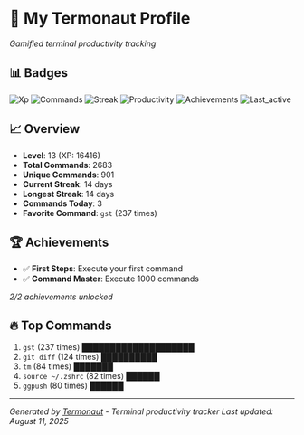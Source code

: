 # 🚀 My Termonaut Profile

*Gamified terminal productivity tracking*

## 📊 Badges

![Xp](https://img.shields.io/badge/XP-Level+13+%2816416%2F19600%29-blue?style=flat-square&logo=terminal&logoColor=white) ![Commands](https://img.shields.io/badge/Commands-2683-blue?style=flat-square&logo=terminal&logoColor=white) ![Streak](https://img.shields.io/badge/Streak-14+days-blue?style=flat-square&logo=terminal&logoColor=white) ![Productivity](https://img.shields.io/badge/Productivity-80.0%25-green?style=flat-square&logo=terminal&logoColor=white) ![Achievements](https://img.shields.io/badge/Achievements-5%2F10-blue?style=flat-square&logo=terminal&logoColor=white) ![Last_active](https://img.shields.io/badge/Last+Active-23h+ago-yellow?style=flat-square&logo=terminal&logoColor=white) 

## 📈 Overview

- **Level**: 13 (XP: 16416)
- **Total Commands**: 2683
- **Unique Commands**: 901
- **Current Streak**: 14 days
- **Longest Streak**: 14 days
- **Commands Today**: 3
- **Favorite Command**: `gst` (237 times)

## 🏆 Achievements

- ✅ **First Steps**: Execute your first command
- ✅ **Command Master**: Execute 1000 commands

*2/2 achievements unlocked*

## 🔥 Top Commands

1. `gst` (237 times) ████████████████████
2. `git diff` (124 times) ██████████
3. `tm` (84 times) ███████
4. `source ~/.zshrc` (82 times) ██████
5. `ggpush` (80 times) ██████

---

*Generated by [Termonaut](https://github.com/oiahoon/termonaut) - Terminal productivity tracker*
*Last updated: August 11, 2025*
